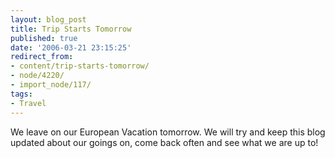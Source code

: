 ```yaml
---
layout: blog_post
title: Trip Starts Tomorrow
published: true
date: '2006-03-21 23:15:25'
redirect_from:
- content/trip-starts-tomorrow/
- node/4220/
- import_node/117/
tags:
- Travel
---
```


We leave on our European Vacation tomorrow. We will try and keep this blog updated about our goings on, come back often and see what we are up to!
